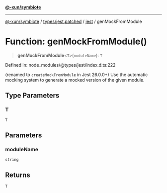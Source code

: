 [**@-xun/symbiote**](../../../../../README.md)

***

[@-xun/symbiote](../../../../../README.md) / [types/jest.patched](../../../README.md) / [jest](../README.md) / genMockFromModule

# Function: genMockFromModule()

> **genMockFromModule**\<`T`\>(`moduleName`): `T`

Defined in: node\_modules/@types/jest/index.d.ts:222

(renamed to `createMockFromModule` in Jest 26.0.0+)
Use the automatic mocking system to generate a mocked version of the given module.

## Type Parameters

### T

`T`

## Parameters

### moduleName

`string`

## Returns

`T`

